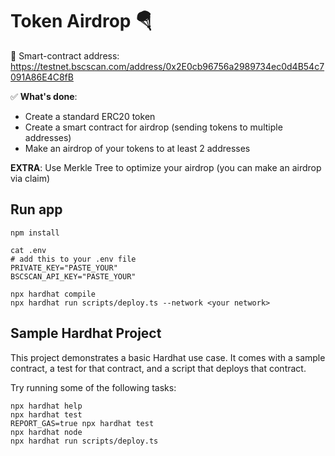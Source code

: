 # Token Airdrop 🪂
🤖 Smart-contract address: https://testnet.bscscan.com/address/0x2E0cb96756a2989734ec0d4B54c7091A86E4C8fB

✅ __What's done__:
- Create a standard ERC20 token 
- Create a smart contract for airdrop (sending tokens to multiple addresses) 
- Make an airdrop of your tokens to at least 2 addresses 

__EXTRA__: Use Merkle Tree to optimize your airdrop (you can make an airdrop via claim) 

## Run app
```shell
npm install

cat .env
# add this to your .env file
PRIVATE_KEY="PASTE_YOUR"
BSCSCAN_API_KEY="PASTE_YOUR"

npx hardhat compile
npx hardhat run scripts/deploy.ts --network <your network>
```

## Sample Hardhat Project

This project demonstrates a basic Hardhat use case. It comes with a sample contract, a test for that contract, and a script that deploys that contract.

Try running some of the following tasks:

```shell
npx hardhat help
npx hardhat test
REPORT_GAS=true npx hardhat test
npx hardhat node
npx hardhat run scripts/deploy.ts
```
